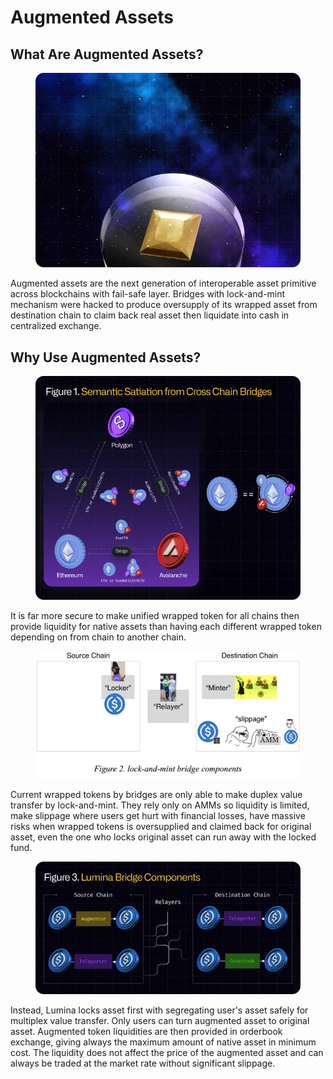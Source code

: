 # Augmented Assets

## What Are Augmented Assets?

<figure><img src="../../.gitbook/assets/lum-augmented-assets.png" alt=""><figcaption></figcaption></figure>

Augmented assets are the next generation of interoperable asset primitive across blockchains with fail-safe layer. Bridges with lock-and-mint mechanism were hacked to produce oversupply of its wrapped asset from destination chain to claim back real asset then liquidate into cash in centralized exchange.

## Why Use Augmented Assets?&#x20;

<figure><img src="../../.gitbook/assets/lum-semantic-satiation.png" alt=""><figcaption></figcaption></figure>

It is far more secure to make unified wrapped token for all chains then provide liquidity for native assets than having each different wrapped token depending on from chain to another chain.

<figure><img src="../../.gitbook/assets/image (1) (1).png" alt="" width="563"><figcaption></figcaption></figure>

Current wrapped tokens by bridges are only able to make duplex value transfer by lock-and-mint. They rely only on AMMs so liquidity is limited, make slippage where users get hurt with financial losses, have massive risks when wrapped tokens is oversupplied and claimed back for original asset, even the one who locks original asset can run away with the locked fund.&#x20;

<figure><img src="../../.gitbook/assets/lum-bridge-components.png" alt=""><figcaption></figcaption></figure>

Instead, Lumina locks asset first with segregating user's asset safely for multiplex value transfer. Only users can turn augmented asset to original asset. Augmented token liquidities are then provided in orderbook exchange, giving always the maximum amount of native asset in minimum cost. The liquidity does not affect the price of the augmented asset and can always be traded at the market rate without significant slippage.
